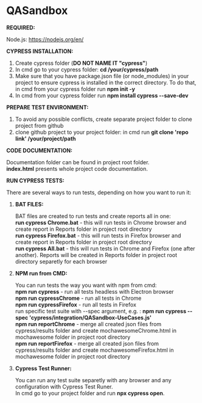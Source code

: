 # QASandbox

<b>REQUIRED:</b>

Node.js: https://nodejs.org/en/


<b>CYPRESS INSTALLATION:</b>
1.  Create cypress folder (<b>DO NOT NAME IT "cypress"</b>)
2.  In cmd go to your cypress folder: <b>cd /your/cypress/path</b>
3.  Make sure that you have package.json file (or node_modules) in your project to ensure cypress is installed in the correct directory.
    To do that, in cmd from your cypress folder run <b>npm init -y</b>
4. In cmd from your cypress folder run <b>npm install cypress --save-dev</b>


<b>PREPARE TEST ENVIRONMENT:</b>
1. To avoid any possible conflicts, create separate project folder to clone project from github
2. clone github project to your project folder: 
in cmd run <b>git clone 'repo link' /your/project/path</b>


<b>CODE DOCUMENTATION:</b>
    
Documentation folder can be found in project root folder.<br>
<b>index.html</b> presents whole project code documentation.


<b>RUN CYPRESS TESTS:</b>

There are several ways to run tests, depending on how you want to run it:

1) <b>BAT FILES:</b>

    BAT files are created to run tests and create reports all in one:<br>
    <b>run cypress Chrome.bat</b> - this will run tests in Chrome browser and create report in Reports folder in project root directory<br>
    <b>run cypress Firefox.bat</b> - this will run tests in Firefox browser and create report in Reports folder in project root directory<br>
    <b>run cypress All.bat</b> - this will run tests in Chrome and Firefox (one after another). Reports will be created in Reports folder in project root directory separetly                                       for each browser<br>

2) <b>NPM run from CMD:</b>

    You can run tests the way you want with npm from cmd:<br>
    <b>npm run cypress</b> - run all tests headless with Electron browser<br>
    <b>npm run cypressChrome</b> - run all tests in Chrome<br>
    <b>npm run cypressFirefox</b> - run all tests in Firefox<br>
    run specific test suite with --spec argument, e.g. : <b>npm run cypress --spec 'cypress/integration/QASandbox-UseCases.js'</b><br>
    <b>npm run reportChrome</b> - merge all created json files from cypress/results folder and create mochawesomeChrome.html in mochawesome folder in project root directory<br>
    <b>npm run reportFirefox</b> - merge all created json files from cypress/results folder and create mochawesomeFirefox.html in mochawesome folder in project root                                                directory<br>

3) <b>Cypress Test Runner:</b>

    You can run any test suite separetly with any browser and any configuration with Cypress Test Runer.<br>
    In cmd go to your project folder and run <b>npx cypress open</b>.<br>

